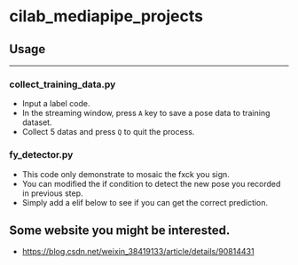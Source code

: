 # cilab_mediapipe_projects

## Usage
---
### collect_training_data.py
* Input a label code.
* In the streaming window, press `A` key to save a pose data to training dataset.
* Collect 5 datas and press `Q` to quit the process.

### fy_detector.py
* This code only demonstrate to mosaic the fxck you sign.
* You can modified the if condition to detect the new pose you recorded in previous step.
* Simply add a elif below to see if you can get the correct prediction.

## Some website you might be interested.
* https://blog.csdn.net/weixin_38419133/article/details/90814431
